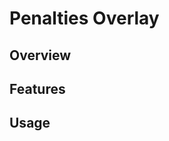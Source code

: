 # Penalties Overlay

## Overview

<!-- TODO -->

## Features

<!-- TODO -->

<!-- 

- Team colors
- Team logos
- Custom logo
- Penalty color-coding
- Tournament banner

 -->

## Usage
